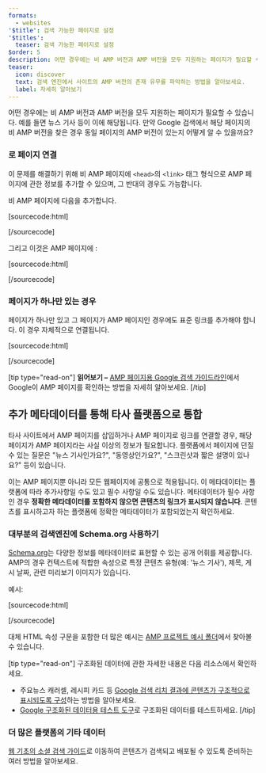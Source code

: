 ```yaml
---
formats:
  - websites
'$title': 검색 가능한 페이지로 설정
'$titles':
  teaser: 검색 가능한 페이지로 설정
$order: 5
description: 어떤 경우에는 비 AMP 버전과 AMP 버전을 모두 지원하는 페이지가 필요할 수 있습니다.  예를 들면 뉴스 기사 등이 이에 해당됩니다...
teaser:
  icon: discover
  text: 검색 엔진에서 사이트의 AMP 버전의 존재 유무를 파악하는 방법을 알아보세요.
  label: 자세히 알아보기
---
```


어떤 경우에는 비 AMP 버전과 AMP 버전을 모두 지원하는 페이지가 필요할 수 있습니다. 예를 들면 뉴스 기사 등이 이에 해당됩니다. 만약 Google 검색에서 해당 페이지의 비 AMP 버전을 찾은 경우 동일 페이지의 AMP 버전이 있는지 어떻게 알 수 있을까요?

### <link>로 페이지 연결

이 문제를 해결하기 위해 비 AMP 페이지에 `<head>`의 `<link>` 태그 형식으로 AMP 페이지에 관한 정보를 추가할 수 있으며, 그 반대의 경우도 가능합니다.

비 AMP 페이지에 다음을 추가합니다.

[sourcecode:html]

<link rel="amphtml" href="https://www.example.com/url/to/amp/document.html">
[/sourcecode]

그리고 이것은 AMP 페이지에 :

[sourcecode:html]

<link rel="canonical" href="https://www.example.com/url/to/full/document.html">
[/sourcecode]

### 페이지가 하나만 있는 경우

페이지가 하나만 있고 그 페이지가 AMP 페이지인 경우에도 표준 링크를 추가해야 합니다. 이 경우 자체적으로 연결됩니다.

[sourcecode:html]

<link rel="canonical" href="https://www.example.com/url/to/amp/document.html">
[/sourcecode]

[tip type="read-on"] <strong>읽어보기 –</strong> [AMP 페이지용 Google 검색 가이드라인](https://support.google.com/webmasters/answer/6340290)에서 Google이 AMP 페이지를 확인하는 방법을 자세히 알아보세요. [/tip]

## 추가 메타데이터를 통해 타사 플랫폼으로 통합 <a name="integrate-with-third-party-platforms-through-additional-metadata"></a>

타사 사이트에서 AMP 페이지를 삽입하거나 AMP 페이지로 링크를 연결할 경우, 해당 페이지가 AMP 페이지라는 사실 이상의 정보가 필요합니다. 플랫폼에서 페이지에 던질 수 있는 질문은 "뉴스 기사인가요?", "동영상인가요?", "스크린샷과 짧은 설명이 있나요?" 등이 있습니다.

이는 AMP 페이지뿐 아니라 모든 웹페이지에 공통으로 적용됩니다. 이 메타데이터는 플랫폼에 따라 추가사항일 수도 있고 필수 사항일 수도 있습니다. 메타데이터가 필수 사항인 경우 **정확한 메타데이터를 포함하지 않으면 콘텐츠의 링크가 표시되지 않습니다**. 콘텐츠를 표시하고자 하는 플랫폼에 정확한 메타데이터가 포함되었는지 확인하세요.

### 대부분의 검색엔진에 Schema.org 사용하기

[Schema.org](http://schema.org/)는 다양한 정보를 메타데이터로 표현할 수 있는 공개 어휘를 제공합니다. AMP의 경우 컨텍스트에 적합한 속성으로 특정 콘텐츠 유형(예: '뉴스 기사'), 제목, 게시 날짜, 관련 미리보기 이미지가 있습니다.

예시:

[sourcecode:html]

<script type="application/ld+json">
  {
    "@context": "http://schema.org",
    "@type": "NewsArticle",
    "mainEntityOfPage": "http://cdn.ampproject.org/article-metadata.html",
    "headline": "Lorem Ipsum",
    "datePublished": "1907-05-05T12:02:41Z",
    "dateModified": "1907-05-05T12:02:41Z",
    "description": "The Catiline Orations continue to beguile engineers and designers alike -- but can it stand the test of time?",
    "author": {
      "@type": "Person",
      "name": "Jordan M Adler"
    },
    "publisher": {
      "@type": "Organization",
      "name": "Google",
      "logo": {
        "@type": "ImageObject",
        "url": "http://cdn.ampproject.org/logo.jpg",
        "width": 600,
        "height": 60
      }
    },
    "image": {
      "@type": "ImageObject",
      "url": "http://cdn.ampproject.org/leader.jpg",
      "height": 2000,
      "width": 800
    }
  }
</script>

[/sourcecode]

대체 HTML 속성 구문을 포함한 더 많은 예시는 [AMP 프로젝트 예시 폴더](https://github.com/ampproject/amphtml/tree/master/examples/metadata-examples)에서 찾아볼 수 있습니다.

[tip type="read-on"] 구조화된 데이터에 관한 자세한 내용은 다음 리소스에서 확인하세요.

- 주요뉴스 캐러셀, 레시피 카드 등 [Google 검색 리치 결과에 콘텐츠가 구조적으로 표시되도록 구성](https://developers.google.com/search/docs/guides/mark-up-content)하는 방법을 알아보세요.
- [Google 구조화된 데이터용 테스트 도구](https://developers.google.com/structured-data/testing-tool/)로 구조화된 데이터를 테스트하세요. [/tip]

### 더 많은 플랫폼의 기타 데이터

[웹 기초의 소셜 검색 가이드](https://developers.google.com/web/fundamentals/discovery-and-monetization/social-discovery/)로 이동하여 콘텐츠가 검색되고 배포될 수 있도록 준비하는 여러 방법을 알아보세요.
